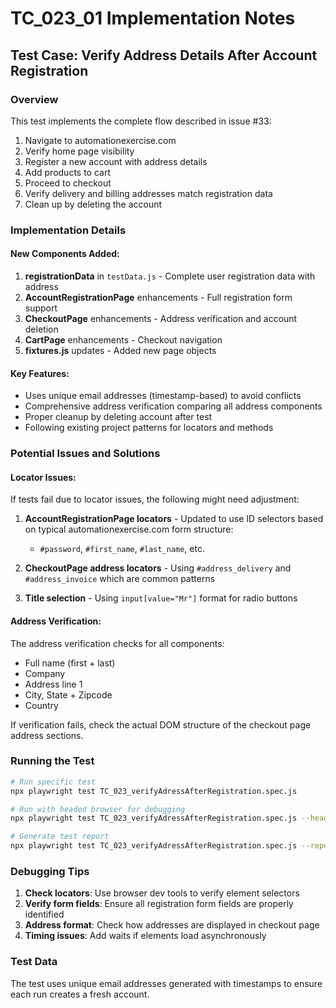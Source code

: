 # TC_023_01 Implementation Notes

## Test Case: Verify Address Details After Account Registration

### Overview
This test implements the complete flow described in issue #33:
1. Navigate to automationexercise.com
2. Verify home page visibility
3. Register a new account with address details
4. Add products to cart
5. Proceed to checkout
6. Verify delivery and billing addresses match registration data
7. Clean up by deleting the account

### Implementation Details

#### New Components Added:
1. **registrationData** in `testData.js` - Complete user registration data with address
2. **AccountRegistrationPage** enhancements - Full registration form support
3. **CheckoutPage** enhancements - Address verification and account deletion
4. **CartPage** enhancements - Checkout navigation
5. **fixtures.js** updates - Added new page objects

#### Key Features:
- Uses unique email addresses (timestamp-based) to avoid conflicts
- Comprehensive address verification comparing all address components
- Proper cleanup by deleting account after test
- Following existing project patterns for locators and methods

### Potential Issues and Solutions

#### Locator Issues:
If tests fail due to locator issues, the following might need adjustment:

1. **AccountRegistrationPage locators** - Updated to use ID selectors based on typical automationexercise.com form structure:
   - `#password`, `#first_name`, `#last_name`, etc.
   
2. **CheckoutPage address locators** - Using `#address_delivery` and `#address_invoice` which are common patterns

3. **Title selection** - Using `input[value="Mr"]` format for radio buttons

#### Address Verification:
The address verification checks for all components:
- Full name (first + last)
- Company
- Address line 1
- City, State + Zipcode
- Country

If verification fails, check the actual DOM structure of the checkout page address sections.

### Running the Test

```bash
# Run specific test
npx playwright test TC_023_verifyAdressAfterRegistration.spec.js

# Run with headed browser for debugging
npx playwright test TC_023_verifyAdressAfterRegistration.spec.js --headed

# Generate test report
npx playwright test TC_023_verifyAdressAfterRegistration.spec.js --reporter=html
```

### Debugging Tips

1. **Check locators**: Use browser dev tools to verify element selectors
2. **Verify form fields**: Ensure all registration form fields are properly identified
3. **Address format**: Check how addresses are displayed in checkout page
4. **Timing issues**: Add waits if elements load asynchronously

### Test Data
The test uses unique email addresses generated with timestamps to ensure each run creates a fresh account.